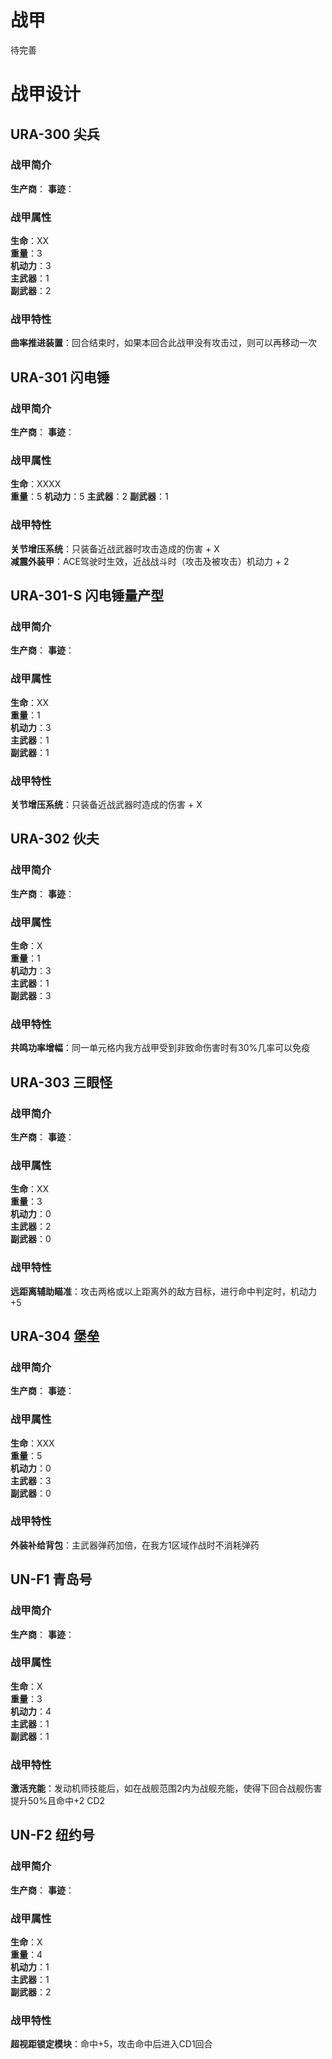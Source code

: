 # 战甲
待完善
# 战甲设计
## URA-300 尖兵
### 战甲简介
**生产商**：
**事迹**：
### 战甲属性
**生命**：XX    
**重量**：3   
**机动力**：3  
**主武器**：1  
**副武器**：2      
### 战甲特性
**曲率推进装置**：回合结束时，如果本回合此战甲没有攻击过，则可以再移动一次

## URA-301 闪电锤
### 战甲简介
**生产商**：
**事迹**：
### 战甲属性
**生命**：XXXX   
**重量**：5 
**机动力**：5
**主武器**：2
**副武器**：1      
### 战甲特性
**关节增压系统**：只装备近战武器时攻击造成的伤害 + X  
**减震外装甲**：ACE驾驶时生效，近战战斗时（攻击及被攻击）机动力 + 2

## URA-301-S 闪电锤量产型
### 战甲简介
**生产商**：
**事迹**：
### 战甲属性
**生命**：XX  
**重量**：1     
**机动力**：3  
**主武器**：1  
**副武器**：1        
### 战甲特性
**关节增压系统**：只装备近战武器时造成的伤害 + X

## URA-302 伙夫
### 战甲简介
**生产商**：
**事迹**：
### 战甲属性
**生命**：X   
**重量**：1   
**机动力**：3  
**主武器**：1  
**副武器**：3      
### 战甲特性
**共鸣功率增幅**：同一单元格内我方战甲受到非致命伤害时有30%几率可以免疫

## URA-303 三眼怪
### 战甲简介
**生产商**： 
**事迹**： 
### 战甲属性
**生命**：XX   
**重量**：3   
**机动力**：0   
**主武器**：2   
**副武器**：0       
### 战甲特性
**远距离辅助瞄准**：攻击两格或以上距离外的敌方目标，进行命中判定时，机动力+5

## URA-304 堡垒
### 战甲简介
**生产商**：
**事迹**：
### 战甲属性
**生命**：XXX   
**重量**：5   
**机动力**：0  
**主武器**：3  
**副武器**：0        
### 战甲特性
**外装补给背包**：主武器弹药加倍，在我方1区域作战时不消耗弹药

## UN-F1 青岛号
### 战甲简介
**生产商**：
**事迹**：
### 战甲属性
**生命**：X   
**重量**：3   
**机动力**：4  
**主武器**：1  
**副武器**：1        
### 战甲特性
**激活充能**：发动机师技能后，如在战舰范围2内为战舰充能，使得下回合战舰伤害提升50%且命中+2 CD2

## UN-F2 纽约号
### 战甲简介
**生产商**：
**事迹**：
### 战甲属性
**生命**：X  
**重量**：4   
**机动力**：1  
**主武器**：1  
**副武器**：2        
### 战甲特性
**超视距锁定模块**：命中+5，攻击命中后进入CD1回合 




